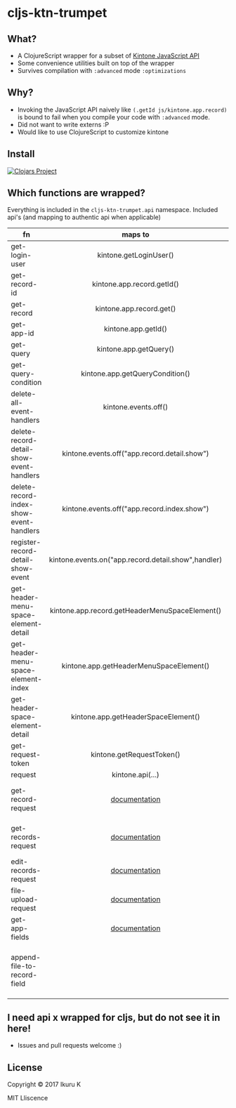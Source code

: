 # cljs-ktn-trumpet

## What?
- A ClojureScript wrapper for a subset of [Kintone JavaScript API](https://developer.cybozu.io/hc/ja/articles/201941754)
- Some convenience utilities built on top of the wrapper
- Survives compilation with `:advanced` mode `:optimizations`

## Why?

- Invoking the JavaScript API naively like `(.getId js/kintone.app.record)` is bound to fail when you compile your code with `:advanced` mode.
- Did not want to write externs :P
- Would like to use ClojureScript to customize kintone

## Install

[![Clojars Project](https://img.shields.io/clojars/v/iku000888/cljs-ktn-trumpet.svg)](https://clojars.org/iku000888/cljs-ktn-trumpet)

## Which functions are wrapped?

Everything is included in the `cljs-ktn-trumpet.api` namespace.
Included api's (and mapping to authentic api when applicable)

| fn        | maps to          | Remarks                 |
| --------------- |:---------------:| -------------------- |
| get-login-user | kintone.getLoginUser() |         |
| get-record-id | kintone.app.record.getId() |  |
| get-record | kintone.app.record.get() ||
| get-app-id | kintone.app.getId() ||
| get-query | kintone.app.getQuery() ||
| get-query-condition | kintone.app.getQueryCondition() ||
| delete-all-event-handlers | kintone.events.off() ||
| delete-record-detail-show-event-handlers | kintone.events.off("app.record.detail.show") ||
| delete-record-index-show-event-handlers | kintone.events.off("app.record.index.show") ||
| register-record-detail-show-event | kintone.events.on("app.record.detail.show",handler)||
| get-header-menu-space-element-detail | kintone.app.record.getHeaderMenuSpaceElement()||
| get-header-menu-space-element-index | kintone.app.getHeaderMenuSpaceElement()||
| get-header-space-element-detail | kintone.app.getHeaderSpaceElement()||
| get-request-token | kintone.getRequestToken()||
| request | kintone.api(...)||
| get-record-request |[documentation](https://developer.cybozu.io/hc/ja/articles/202331474#step1)| wraps the request fn for convenience|
| get-records-request |[documentation](https://developer.cybozu.io/hc/ja/articles/202331474#step2)| wraps the request fn for convenience|
| edit-records-request |[documentation](https://developer.cybozu.io/hc/ja/articles/201941784)||
| file-upload-request |[documentation](https://developer.cybozu.io/hc/ja/articles/201941824)||
| get-app-fields|[documentation](https://developer.cybozu.io/hc/ja/articles/204783170)||
| append-file-to-record-field || Attach a file to a field without removing any previous files|


## I need api x wrapped for cljs, but do not see it in here!
- Issues and pull requests welcome :)

## License

Copyright © 2017 Ikuru K

MIT Lliscence
